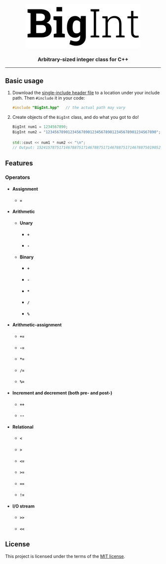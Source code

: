 <p align="center">
  <img alt="BigInt" src="logo.png">
</p>
<h3 align="center">Arbitrary-sized integer class for C++</h3>

---

## Basic usage
1. Download the [single-include header file](../../releases) to a location under
    your include path. Then `#include` it in your code:
    ```C++
    #include "BigInt.hpp"   // the actual path may vary
    ```

1. Create objects of the `BigInt` class, and do what you got to do!
    ```C++
    BigInt num1 = 1234567890;
    BigInt num2 = "12345678901234567890123456789012345678901234567890";

    std::cout << num1 * num2 << "\n";
    // Output: 15241578751714678875171467887517146788751714678875019052100
    ```

## Features
### Operators
* #### Assignment
  * #### `=`
* #### Arithmetic
  * #### Unary
    * #### `+`
    * #### `-`
  * #### Binary
    * #### `+`
    * #### `-`
    * #### `*`
    * #### `/`
    * #### `%`
* #### Arithmetic-assignment
  * #### `+=`
  * #### `-=`
  * #### `*=`
  * #### `/=`
  * #### `%=`
* #### Increment and decrement (both pre- and post-)
  * #### `++`
  * #### `--`
* #### Relational
  * #### `<`
  * #### `>`
  * #### `<=`
  * #### `>=`
  * #### `==`
  * #### `!=`
* #### I/O stream
  * #### `>>`
  * #### `<<`

## License
This project is licensed under the terms of the [MIT license](LICENSE).
